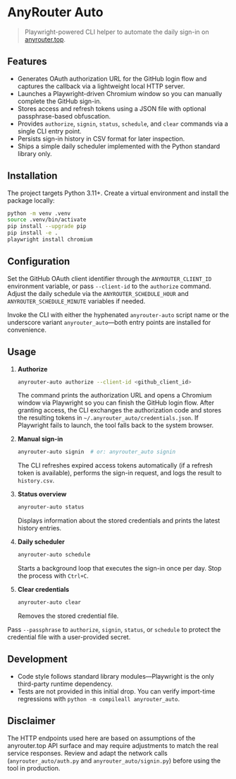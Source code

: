 # AnyRouter Auto

> Playwright-powered CLI helper to automate the daily sign-in on [anyrouter.top](https://anyrouter.top/).

## Features

- Generates OAuth authorization URL for the GitHub login flow and captures the callback via a lightweight local HTTP server.
- Launches a Playwright-driven Chromium window so you can manually complete the GitHub sign-in.
- Stores access and refresh tokens using a JSON file with optional passphrase-based obfuscation.
- Provides `authorize`, `signin`, `status`, `schedule`, and `clear` commands via a single CLI entry point.
- Persists sign-in history in CSV format for later inspection.
- Ships a simple daily scheduler implemented with the Python standard library only.

## Installation

The project targets Python 3.11+. Create a virtual environment and install the package locally:

```bash
python -m venv .venv
source .venv/bin/activate
pip install --upgrade pip
pip install -e .
playwright install chromium
```

## Configuration

Set the GitHub OAuth client identifier through the `ANYROUTER_CLIENT_ID` environment variable, or pass `--client-id` to the `authorize` command. Adjust the daily schedule via the `ANYROUTER_SCHEDULE_HOUR` and `ANYROUTER_SCHEDULE_MINUTE` variables if needed.

Invoke the CLI with either the hyphenated `anyrouter-auto` script name or the underscore variant `anyrouter_auto`—both entry points are installed for convenience.

## Usage

1. **Authorize**
   ```bash
   anyrouter-auto authorize --client-id <github_client_id>
   ```
   The command prints the authorization URL and opens a Chromium window via Playwright so you can finish the GitHub login flow. After granting access, the CLI exchanges the authorization code and stores the resulting tokens in `~/.anyrouter_auto/credentials.json`. If Playwright fails to launch, the tool falls back to the system browser.

2. **Manual sign-in**
   ```bash
   anyrouter-auto signin  # or: anyrouter_auto signin
   ```
   The CLI refreshes expired access tokens automatically (if a refresh token is available), performs the sign-in request, and logs the result to `history.csv`.

3. **Status overview**
   ```bash
   anyrouter-auto status
   ```
   Displays information about the stored credentials and prints the latest history entries.

4. **Daily scheduler**
   ```bash
   anyrouter-auto schedule
   ```
   Starts a background loop that executes the sign-in once per day. Stop the process with `Ctrl+C`.

5. **Clear credentials**
   ```bash
   anyrouter-auto clear
   ```
   Removes the stored credential file.

Pass `--passphrase` to `authorize`, `signin`, `status`, or `schedule` to protect the credential file with a user-provided secret.

## Development

- Code style follows standard library modules—Playwright is the only third-party runtime dependency.
- Tests are not provided in this initial drop. You can verify import-time regressions with `python -m compileall anyrouter_auto`.

## Disclaimer

The HTTP endpoints used here are based on assumptions of the anyrouter.top API surface and may require adjustments to match the real service responses. Review and adapt the network calls (`anyrouter_auto/auth.py` and `anyrouter_auto/signin.py`) before using the tool in production.
